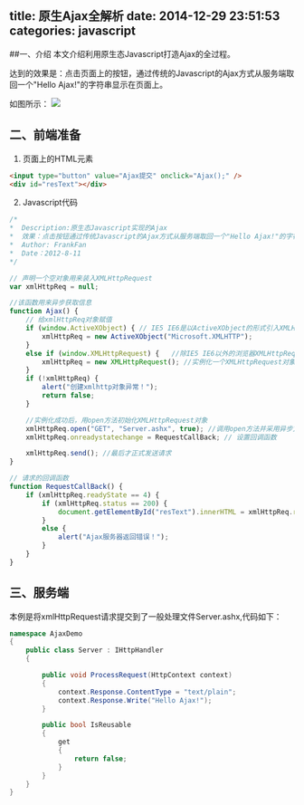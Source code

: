 title: 原生Ajax全解析
date: 2014-12-29 23:51:53
categories: javascript
---

##一、介绍
本文介绍利用原生态Javascript打造Ajax的全过程。

达到的效果是：点击页面上的按钮，通过传统的Javascript的Ajax方式从服务端取回一个"Hello Ajax!"的字符串显示在页面上。

如图所示：
![](https://ws3.sinaimg.cn/large/006tNc79gy1fsbyo1u75sj309p05m0sr.jpg)

## 二、前端准备

1. 页面上的HTML元素
```html
<input type="button" value="Ajax提交" onclick="Ajax();" />
<div id="resText"></div>
```
2. Javascript代码

```javascript
/*
*  Description:原生态Javascript实现的Ajax
*  效果：点击按钮通过传统Javascript的Ajax方式从服务端取回一个"Hello Ajax!"的字符串显示在页面上
*  Author: FrankFan
*  Date：2012-8-11
*/

// 声明一个空对象用来装入XMLHttpRequest
var xmlHttpReq = null;

//该函数用来异步获取信息
function Ajax() {
    // 给xmlHttpReq对象赋值
    if (window.ActiveXObject) { // IE5 IE6是以ActiveXObject的形式引入XMLHttpRequest对象的
        xmlHttpReq = new ActiveXObject("Microsoft.XMLHTTP");
    }
    else if (window.XMLHttpRequest) {   //除IE5 IE6以外的浏览器XMLHttpRequest是window的一个子对象
        xmlHttpReq = new XMLHttpRequest(); //实例化一个XMLHttpRequest对象
    }
    if (!xmlHttpReq) {
        alert("创建xmlhttp对象异常！");
        return false;
    }

    //实例化成功后，用open方法初始化XMLHttpRequest对象
    xmlHttpReq.open("GET", "Server.ashx", true); //调用open方法并采用异步方式
    xmlHttpReq.onreadystatechange = RequestCallBack; // 设置回调函数

    xmlHttpReq.send(); //最后才正式发送请求
}

// 请求的回调函数
function RequestCallBack() {
    if (xmlHttpReq.readyState == 4) {
        if (xmlHttpReq.status == 200) {
            document.getElementById("resText").innerHTML = xmlHttpReq.responseText;
        }
        else {
            alert("Ajax服务器返回错误！");
        }
    }
}
```

## 三、服务端
本例是将xmlHttpRequest请求提交到了一般处理文件Server.ashx,代码如下：

```csharp
namespace AjaxDemo
{
    public class Server : IHttpHandler
    {

        public void ProcessRequest(HttpContext context)
        {
            context.Response.ContentType = "text/plain";
            context.Response.Write("Hello Ajax!");
        }

        public bool IsReusable
        {
            get
            {
                return false;
            }
        }
    }
}
```

